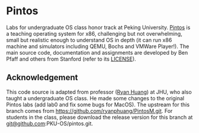 # Pintos
Labs for undergraduate OS class honor track at Peking University. [Pintos](http://pintos-os.org) 
is a teaching operating system for x86, challenging but not overwhelming, small
but realistic enough to understand OS in depth (it can run x86 machine and simulators 
including QEMU, Bochs and VMWare Player!). The main source code, documentation and assignments 
are developed by Ben Pfaff and others from Stanford (refer to its [LICENSE](./LICENSE)).

## Acknowledgement
This code source is adapted from professor ([Ryan Huang](huang@cs.jhu.edu)) at JHU, who also taught a undergraduate OS class. He made some changes to the original
Pintos labs (add lab0 and fix some bugs for MacOS). The upstream for this branch comes from 
https://github.com/ryanphuang/PintosM.git. For students in the class, please
download the release version for this branch at git@github.com:PKU-OS/pintos.git.
